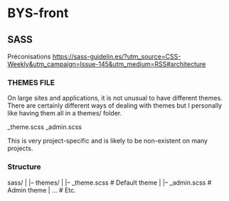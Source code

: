 # BYS-front

## SASS

Préconisations https://sass-guidelin.es/?utm_source=CSS-Weekly&utm_campaign=Issue-145&utm_medium=RSS#architecture

### THEMES FILE

On large sites and applications, it is not unusual to have different themes. There are certainly different ways of dealing with themes but I personally like having them all in a themes/ folder.

_theme.scss
_admin.scss

This is very project-specific and is likely to be non-existent on many projects.

### Structure

sass/
|
|– themes/
|   |– _theme.scss        # Default theme
|   |– _admin.scss        # Admin theme
|   …                     # Etc.